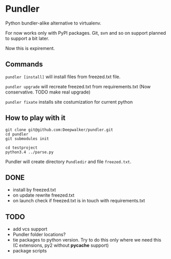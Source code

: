 Pundler
=======

Python bundler-alike alternative to virtualenv.

For now works only with PyPI packages.
Git, svn and so on support planned to support a bit later.

Now this is expirement.

Commands
--------

`pundler [install]` will install files from freezed.txt file.

`pundler upgrade` will recreate freezed.txt from requirements.txt (Now conservative. TODO make real upgrade)

`pundler fixate` installs site costumization for current python


How to play with it
-------------------

    git clone git@github.com:Deepwalker/pundler.git
    cd pundler
    git submodules init

    cd testproject
    python3.4 ../parse.py

Pundler will create directory `Pundledir` and file `freezed.txt`.


DONE
----
- install by freezed.txt
- on update rewrite freezed.txt
- on launch check if freezed.txt is in touch with requirements.txt


TODO
----

- add vcs support
- Pundler folder locations?
- tie packages to python version. Try to do this only where we need this (C extensions, py2 without __pycache__ support)
- package scripts